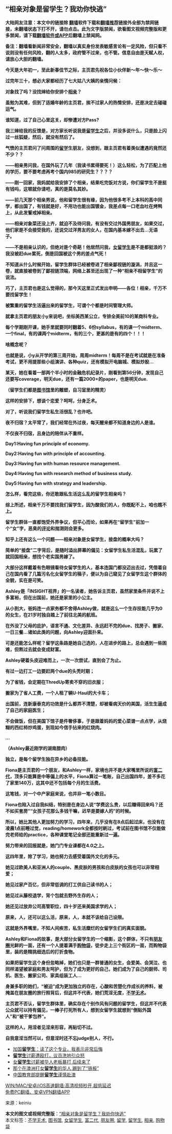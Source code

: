  <h2>“相亲对象是留学生？我劝你快逃”</h2> <p class="notice"><b>大陆网友注意：本文中的链接除 <a href="https://github.com/bannedbook/fanqiang" >翻墙</a>软件下载和<a href="https://github.com/killgcd/justmysocks/blob/master/README.md">翻墙推荐</a>链接外全部为禁网链接，未翻墙状态下打不开，请勿点击。此为文字版禁闻，欲看图文视频完整版和更多禁闻，请下载<a href="https://github.com/bannedbook/fanqiang">翻墙软件或APP</a>后翻墙上禁闻网。</p><p>备注：翻墙看新闻非常安全，翻墙以真实身份发表敏感言论有一定风险，但只看不说则没有任何风险，翻的人太多，政府管不过来，也不管。信息自由是天赋人权，请放心大胆的翻墙。</b></p>  <div class="entry"> <p><strong></strong></p> <p><strong></strong></p> <p><strong>今天是大年初一，至此新春佳节之际，主页君先祝各位小伙伴新～年～快～乐～</strong></p> <p><strong></strong></p> <p><strong>过完年三十，想必大家都经历了七大姑八大姨的亲情问候：</strong></p> <p><strong>对象找了吗？没找婶给你安排个<a href="https://www.bannedbook.org/bnews/tag/%E7%9B%B8%E4%BA%B2/" class="st_tag internal_tag" rel="tag" title="标签 相亲 下的日志">相亲</a>？</strong></p> <p><strong>虽勉为其难，但到了适婚年龄的主页君，挨不过家人的热情安排，还是决定去碰碰运气。</strong></p> <p><strong>谁知道，过了自己心里这关，却惨遭对方Pass?</strong></p> <p><strong>我三婶给我的反馈是，对方家长听说我是<a href="https://www.bannedbook.org/bnews/tag/%e7%95%99%e5%ad%a6%e7%94%9f/" class="st_tag internal_tag" rel="tag" title="标签 留学生 下的日志">留学生</a>之后，并没多说什么，只是脸上闪过一丝狐疑，然后，就没有然后了。</strong></p> <p><strong>气愤的主页君问了问周围的<a href="https://www.bannedbook.org/bnews/tag/%E7%95%99%E5%AD%A6/" class="st_tag internal_tag" rel="tag" title="标签 留学 下的日志">留学</a>生朋友，没想到，跟主页君有着类似遭遇的竟然还不少？？</strong></p> <p><strong>——相亲男问我，在国外玩了几年（我读书累得要死！）这么轻松，为了匹配上他的学历，要不要考虑再考个国内985的研究生？？？？</strong></p> <p><strong>——刚一回家，我妈就给我安排了个相亲，结果吃完饭对方说，你们留学生不是挺有钱吗，这顿就你请吧，真的是莫名其妙。</strong></p> <p><strong>——前几天那个相亲男说，他和留学生很有缘，因为他很多考不上本科的高中同学，都出国了，有钱就是好，不用功也能出国镀金，我差点每一口老血吐在烤鸭上，从此发誓戒掉相亲。</strong></p> <p><strong>——相亲对象菜还没上齐，就迫不及待问我，有没有交过外国男朋友，如果交过，他们家是不会接受我的，还说交过洋男友的女人，在国内基本嫁不出去&#8230;无语子。</strong></p> <p><strong>——不是相亲认识的，但绝对是个奇葩！他居然问我，<a href="https://www.bannedbook.org/bnews/tag/%e5%a5%b3%e7%95%99%e5%ad%a6%e7%94%9f/" class="st_tag internal_tag" rel="tag" title="标签 女留学生 下的日志">女留学生</a>是不是都挺浪的？我没被赶due累死，倒是回国被这个男的差点气死！</strong></p> <p><strong></strong></p> <p><strong>不知道从什么时候开始，留学生群体已经被卷进了相亲鄙视链的漩涡，并且这一卷，就直接被卷到了鄙视链顶端，网络上甚至还出现了一种“相亲不相留学生”的说法。</strong></p> <p><strong></strong></p> <p><strong></strong></p> <p><strong>巧了，主页君也是这么觉得的，那今天这里正式发出申明——各位！相亲，千万不要找留学生！</strong></p> <p><strong></strong></p> <p><strong>被繁重的留学生活逼出来的留学生，可谓个个都是时间管理大师。</strong></p> <p><strong>就拿主页君的朋友小y来说吧，坐标美西某公立，专排全美前10的某商科专业。</strong></p>  <p><strong>每个学期刚开课，她手里就要同时翻着5、6份syllabus，有的课一个midterm、一个final，有的课两个midterm，有的三个，更甚的是有的四个！！！</strong></p> <p><strong></strong></p> <p><strong>啥概念呢？</strong></p> <p><strong>也就是说，小y从开学的第三周开始，周周midterm！每周不是在考试就是在准备考试，更不用提那些小组演讲、各种quiz，还有模拟开电脑城、模拟炒股…</strong></p> <p><strong>某天，她在看着一部两个半小时的金融危机纪录片，刚看到第56分钟，发现自己还要写coverage，明天due，还有一篇2000+的paper，也是明天due.</strong></p> <p><strong></strong></p> <p><strong>（留学生们都是<a href="https://www.bannedbook.org/bnews/tag/%e5%9b%be%e4%b9%a6%e9%a6%86/" class="st_tag internal_tag" rel="tag" title="标签 图书馆 下的日志">图书馆</a>里的雕塑，自习室里的精灵）</strong></p> <p><strong>这样的安排下，想谈个恋爱？呵呵，分身乏术。</strong></p> <p><strong>对了，听说我们留学生私生活很乱？也许吧。</strong></p> <p><strong>夜不归宿？太平常了，我们经常在外过夜，每天醒来都不知道身边的人是谁。</strong></p> <p><strong></strong></p> <p><strong>不仅夜不归宿，且身边的陪伴从不重样。</strong></p> <p><strong>Day1:Having fun principle of economy.</strong></p> <p><strong>Day2:Having fun with principle of accounting.</strong></p> <p><strong>Day3:Having fun with human resource management.</strong></p> <p><strong>Day4:Having fun with research method of business study.</strong></p> <p><strong>Day5:Having fun with strategy and leadership.</strong></p> <p><strong></strong></p> <p><strong>怎么样，看完这些，你还敢跟私生活这么乱的留学生相亲吗？</strong></p> <p><strong>综上所述，相亲千万不要找我们留学生，因为酸我们的人，你既配不上，咱也瞧不上。</strong></p> <p><strong></strong></p> <p><strong></strong></p> <p><strong>留学生群体一直都饱受外界争议，但平心而论，如果再在“留学生”前加一个“女”字，恶臭的<span class='wp_keywordlink_affiliate'><a href="https://www.bannedbook.org/bnews/comments/" title="新闻评论" target="_blank">评论</a></span>和揣测则会更多。</strong></p>  <p><strong></strong></p> <p><strong></strong></p> <p><strong></strong></p> <p><strong>知乎上还有这么一个问题——相亲对象是女留学生，接盘的概率大吗？</strong></p> <p><strong></strong></p> <p><strong>简单的“接盘”二字背后，是随时溢出屏幕的偏见：女留学生私生活混乱，玩累了就回国相亲，想找个老实国男嫁了。</strong></p> <p><strong></strong></p> <p><strong>大部分这样戴着有色眼镜看待女留学生的人，基本连国门都没迈出去过，凭借着自己在国内看了几篇污名化女留学生的稿子，便以为自己窥见了女留学生这个群体的全貌，实在是可笑。</strong></p> <p><strong>Ashley是「INSIGHT视界」的一名读者，她告诉主页君，虽然家里条件并说不上多富裕，但在出国前，她还是家里的小公主。</strong></p> <p><strong>从小到大，爸妈连一点家务都不舍得Ashley做，就是这么一个生存技能几乎为0的女生，在21岁时独自踏上了前往北美的航班。</strong></p> <p><strong></strong></p> <p><strong>在外没了父母的庇护，语言不通、文化差异、永远赶不完的due、找房子、搬家、一日三餐&#8230;诸如此类的问题，向Ashley迎面扑来。</strong></p> <p><strong>可是还能怎么样呢？留学这条路是她自己选的，人在进步的路上，总会遇到一些困难，但熬过去就会变成财富。</strong></p> <p><strong>Ashley硬着头皮迎难而上，一次一次尝试，直到会了为止。</strong></p> <p><strong>有过一边打工一边要赶两个due的头秃时期；</strong></p> <p><strong>为了省钱，会定期在ThredUp寄卖不穿的旧衣服；</strong></p> <p><strong>搬家为了省人工费，一个人租了辆U-Haul的大卡车；</strong></p> <p><strong>出国前，连新康泰克的功效是什么都弄不清楚，却被看病天价的美国，活生生逼成了自己的家庭医生；</strong></p> <p><strong>不会做饭，但在美国下馆子是件奢侈事，于是跟着妈妈的爱心菜谱一点点学，从烧糊的西红柿炒鸡蛋，到现如今信手拈来的红烧肉。</strong></p> <p><strong>&#8230;</strong></p> <p><strong></strong></p> <p><strong>（Ashley最近刚学的湖南腊肉）</strong></p> <p><strong>独立，是每个留学生独在异乡的必备技能。</strong></p>  <p><strong>Fiona是主页君的一个朋友，和Ashley一样，家境也并不是大家嘴里所说的<a href="https://www.bannedbook.org/bnews/tag/%e5%af%8c%e4%ba%8c%e4%bb%a3/" class="st_tag internal_tag" rel="tag" title="标签 富二代 下的日志">富二代</a>，顶多只能算是中等偏上的水平，Fiona算过一笔账，自己出国四年，差不多花了家里140万，这其中还不包括每个月的生活费。</strong></p> <p><strong>这笔钱，对一个中产家庭来说，也并非一笔小数目。</strong></p> <p><strong></strong></p> <p><strong>Fiona也陷入过自我纠结，特别是在身边人说“学费这么贵，以后赚得回来吗？还不如买套房”“女孩子花那么多钱干嘛，迟早是要嫁人的”的时候。</strong></p> <p><strong>所以，她比其他人更加努力的学习，四年来，几乎没有在8点后起过床，也没有在凌晨1点前睡过觉，reading/homework全都按时刷过，考试前在图书馆不仅能做完老师给的practice，各种课堂笔记全部还能重新过一遍。</strong></p> <p><strong>努力带来的回报就是，她门门专业课都在4.0之上。</strong></p> <p><strong></strong></p> <p><strong>这四年里，除了学习，她也努力去感受着国外文化的多元。</strong></p> <p><strong>她见过欧美人和亚洲人的couple、黑皮肤的男孩和白皮肤的女孩也可以非常相爱；</strong></p> <p><strong>她见过家产百亿，但非常低调的打工供自己读书的人；</strong></p> <p><strong>她见过从藤校退学，背个包就去野外生存的人；</strong></p> <p><strong>她还见过放弃公司高管职位，四十岁还来美国求学的人；</strong></p> <p><strong></strong></p> <p><strong>原来，人，还可以这么活，原来，人，本就不该给自己设限。</strong></p> <p><strong>这就是外界嘴里，不知人间疾苦，私生活糜烂的女留学生们的真实面貌。</strong></p> <p><strong>Ashley和Fiona的故事，是大部分女留学生的一个缩影，这个群体，不只有<a href="https://www.bannedbook.org/bnews/tag/%e6%9c%8b%e5%8f%8b%e5%9c%88/" class="st_tag internal_tag" rel="tag" title="标签 朋友圈 下的日志">朋友圈</a>光鲜的一面，还有一个人提着满手<a href="https://www.bannedbook.org/bnews/tag/%E8%B4%AD%E7%89%A9%E8%A2%8B/" class="st_tag internal_tag" rel="tag" title="标签 购物袋 下的日志">购物袋</a>，徒步走上三个街区的一面，而购物袋里，装的是精挑细选后的打折食物。</strong></p> <p><strong>如果把留学生这个身份忽略掉，她们也只是一群普通的女生，会爱美、会哭泣、也同样渴望被家庭和男友呵护，但为了成为更好的自己，她们成为了自己的厨师、司机、医生、搬家公司、家具组装工人&#8230;</strong></p> <p><strong>身兼多职的她们，“被迫”成为更加独立的存在，心酸和苦楚化作成长的养料，被掩盖在朋友圈的旅行照背后，但这并不代表，她们荒淫无度，<a href="https://www.bannedbook.org/bnews/tag/%E4%B8%8D%E5%AD%A6%E6%97%A0%E6%9C%AF/" class="st_tag internal_tag" rel="tag" title="标签 不学无术 下的日志">不学无术</a>。</strong></p> <p><strong>主页君不否认，留学生群体里，确实存在个别作风有问题的留学生，但这并不代表公众就可以持有偏见，一棒子打死所有人，想到女留学生就想到“倒贴外国人”和“被干爹包养”。</strong></p> <p><strong>这样的人，用淫者见淫来形容，再贴切不过。</strong></p> <p><strong>自我意淫当然可以，但意淫时还不忘judge别人，不行。</strong></p> <p><strong></strong></p> <p><strong></strong></p>  <ul class='op-related-articles' title='相关阅读'> <li><a href='https://www.bannedbook.org/bnews/lifebaike/20210213/1486496.html' target='_blank'>加国<b>留学生</b>：读了这个专业，我表示非常后悔</a></li> <li><a href='https://www.bannedbook.org/bnews/ssgc/20210211/1485297.html' target='_blank'><b>留学生</b>讨薪遭殴打，议员洗地引众怒</a></li> <li><a href='https://www.bannedbook.org/bnews/lifebaike/20210208/1483852.html' target='_blank'>女<b>留学生</b>讨薪被华人老板暴打 后续来了</a></li> <li><a href='https://www.bannedbook.org/bnews/lifebaike/20210207/1483304.html' target='_blank'>那个在澳洲打女<b>留学生</b>的华人,踢到了“铁板”</a></li> <li><a href='https://www.bannedbook.org/bnews/baitai/20210205/1482153.html' target='_blank'>中国教育部提醒<b>留学生</b>谨慎赴澳</a></li> </ul> <p class="texttj"> <a href="https://github.com/bannedbook/fanqiang/wiki/V2ray%E6%9C%BA%E5%9C%BA" target="_blank">WIN/MAC/安卓/iOS高速翻墙:高清视频秒开,超低延迟</a><br/> <a href="https://github.com/bannedbook/fanqiang/wiki/%E7%A6%81%E9%97%BB%E7%BD%91%E5%AE%89%E5%8D%93%E7%BF%BB%E5%A2%99%E6%96%B0%E9%97%BBAPP" target="_blank">免费PC翻墙、安卓VPN翻墙APP</a></p><p> 来源：keiniu </p><a name='sharetosocial'></a>       <div><b>本文的图文或视频完整版</b>：<a href='https://www.bannedbook.org/bnews/lifebaike/20210213/1486596.html'>“相亲对象是留学生？我劝你快逃”</a></div>  </div><!--END ENTRY--> <div class="postfooter"> <div>本文标签：<a href="https://www.bannedbook.org/bnews/tag/%E4%B8%8D%E5%AD%A6%E6%97%A0%E6%9C%AF/" rel="tag">不学无术</a>, <a href="https://www.bannedbook.org/bnews/tag/%e5%9b%be%e4%b9%a6%e9%a6%86/" rel="tag">图书馆</a>, <a href="https://www.bannedbook.org/bnews/tag/%e5%a5%b3%e7%95%99%e5%ad%a6%e7%94%9f/" rel="tag">女留学生</a>, <a href="https://www.bannedbook.org/bnews/tag/%e5%af%8c%e4%ba%8c%e4%bb%a3/" rel="tag">富二代</a>, <a href="https://www.bannedbook.org/bnews/tag/%e6%9c%8b%e5%8f%8b%e5%9c%88/" rel="tag">朋友圈</a>, <a href="https://www.bannedbook.org/bnews/tag/%E7%95%99%E5%AD%A6/" rel="tag">留学</a>, <a href="https://www.bannedbook.org/bnews/tag/%e7%95%99%e5%ad%a6%e7%94%9f/" rel="tag">留学生</a>, <a href="https://www.bannedbook.org/bnews/tag/%E7%9B%B8%E4%BA%B2/" rel="tag">相亲</a>, <a href="https://www.bannedbook.org/bnews/tag/%E8%B4%AD%E7%89%A9%E8%A2%8B/" rel="tag">购物袋</a></div>  </div><!--END POSTFOOTER--> 